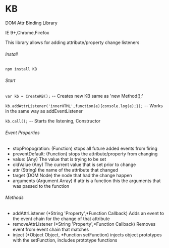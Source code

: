 # KB
DOM Attr Binding Library

IE 9+,Chrome,Firefox

This library allows for adding attribute/property change listeners

###### Install

`npm install KB`

###### Start

`var kb = CreateKB();` -- Creates new KB same as 'new Method();'

`kb.addAttrListener('innerHTML',function(e){console.log(e);});` -- Works in the same way as addEventListener

`kb.call();` -- Starts the listening, Constructor

###### Event Properties

- stopPropogration: (Function) stops all future added events from firing
- preventDefault: (Function) stops the attribute/property from changing
- value: (Any) The value that is trying to be set
- oldValue (Any) The current value that is set prior to change
- attr (String) the name of the attribute that changed
- target (DOM Node) the node that had the change happen
- arguments (Argument Array) if attr is a function this the arguments that was passed to the function

###### Methods

 - addAttrListener (*String 'Property',*Function Callback) Adds an event to the event chain for the change of that attribute
 - removeAttrListener (*String 'Property',*Function Callback) Removes event from event chain that matches
 - inject (*Object Object, *Function setFunction) injects object prototypes with the setFunction, includes prototype functions